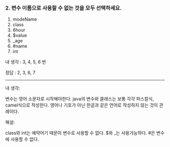 ### 2. 변수 이름으로 사용할 수 없는 것을 모두 선택하세요.

1. modeName
2. class
3. 6hour
4. $value
5. _age
6. #name
7. int

내 생각 : 3, 4, 5, 6 번

정답 : 2, 3, 6, 7

---
내 생각:

변수는 영어 소문자로 시작해야한다.
java의 변수와 클래스는 보통 각각 파스칼식, camel식으로 작성한다.
영어나 기호가 아닌 한글과 같은 언어로 작성하지 않는 것이 관례이다.

해설:

class와 int는 예약어기 때문이 변수로 사용할 수 없다.
$와 _는 사용가능하다.
#은 변수에 사용할 수 없다.